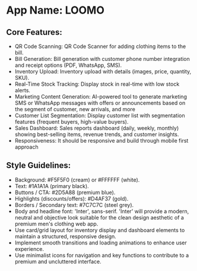 # **App Name**: LOOMO

## Core Features:

- QR Code Scanning: QR Code Scanner for adding clothing items to the bill.
- Bill Generation: Bill generation with customer phone number integration and receipt options (PDF, WhatsApp, SMS).
- Inventory Upload: Inventory upload with details (images, price, quantity, SKU).
- Real-Time Stock Tracking: Display stock in real-time with low stock alerts.
- Marketing Content Generation: AI-powered tool to generate marketing SMS or WhatsApp messages with offers or announcements based on the segment of customer, new arrivals, and more
- Customer List Segmentation: Display customer list with segmentation features (frequent buyers, high-value buyers).
- Sales Dashboard: Sales reports dashboard (daily, weekly, monthly) showing best-selling items, revenue trends, and customer insights.
- Responsiveness: It should be responsive and build through mobile first approach

## Style Guidelines:

- Background: #F5F5F0 (cream) or #FFFFFF (white).
- Text: #1A1A1A (primary black).
- Buttons / CTA: #2D5A88 (premium blue).
- Highlights (discounts/offers): #D4AF37 (gold).
- Borders / Secondary text: #7C7C7C (steel grey).
- Body and headline font: 'Inter', sans-serif. 'Inter' will provide a modern, neutral and objective look suitable for the clean design aesthetic of a premium men's clothing web app.
- Use card/grid layout for inventory display and dashboard elements to maintain a structured, responsive design.
- Implement smooth transitions and loading animations to enhance user experience.
- Use minimalist icons for navigation and key functions to contribute to a premium and uncluttered interface.